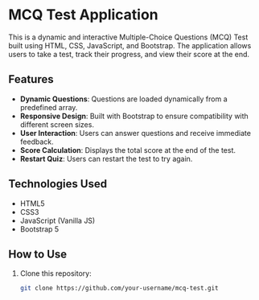 # MCQ Test Application

This is a dynamic and interactive Multiple-Choice Questions (MCQ) Test built using HTML, CSS, JavaScript, and Bootstrap. The application allows users to take a test, track their progress, and view their score at the end.

## Features

- **Dynamic Questions**: Questions are loaded dynamically from a predefined array.
- **Responsive Design**: Built with Bootstrap to ensure compatibility with different screen sizes.
- **User Interaction**: Users can answer questions and receive immediate feedback.
- **Score Calculation**: Displays the total score at the end of the test.
- **Restart Quiz**: Users can restart the test to try again.

## Technologies Used

- HTML5
- CSS3
- JavaScript (Vanilla JS)
- Bootstrap 5

## How to Use

1. Clone this repository:
   ```bash
   git clone https://github.com/your-username/mcq-test.git
